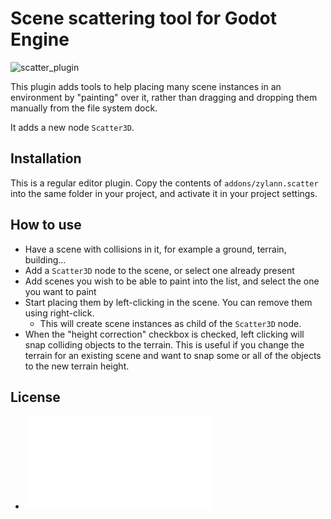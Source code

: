 Scene scattering tool for Godot Engine
=========================================

![scatter_plugin](https://user-images.githubusercontent.com/1311555/61177048-a3fd4100-a5c3-11e9-8771-8667465ce439.gif)

This plugin adds tools to help placing many scene instances in an environment by "painting" over it, rather than dragging and dropping them manually from the file system dock.

It adds a new node `Scatter3D`.


Installation
--------------

This is a regular editor plugin.
Copy the contents of `addons/zylann.scatter` into the same folder in your project, and activate it in your project settings.


How to use
--------------

- Have a scene with collisions in it, for example a ground, terrain, building...
- Add a `Scatter3D` node to the scene, or select one already present
- Add scenes you wish to be able to paint into the list, and select the one you want to paint
- Start placing them by left-clicking in the scene. You can remove them using right-click.
  - This will create scene instances as child of the `Scatter3D` node.
- When the "height correction" checkbox is checked, left clicking will snap colliding objects to the terrain. This is useful if you change the terrain for an existing scene and want to snap some or all of the objects to the new terrain height.


License
---------

- ![License file](addons/zylann.scatter/LICENSE.md)
